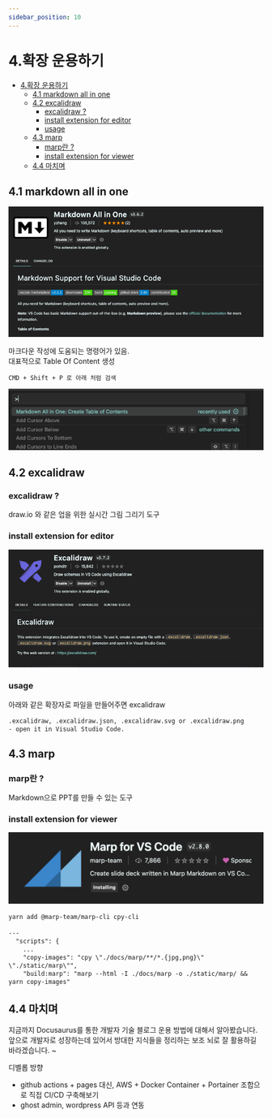 ```yaml
---
sidebar_position: 10
---
```


# 4.확장 운용하기

- [4.확장 운용하기](#4확장-운용하기)
  - [4.1 markdown all in one](#41-markdown-all-in-one)
  - [4.2 excalidraw](#42-excalidraw)
    - [excalidraw ?](#excalidraw-)
    - [install extension for editor](#install-extension-for-editor)
    - [usage](#usage)
  - [4.3 marp](#43-marp)
    - [marp란 ?](#marp란-)
    - [install extension for viewer](#install-extension-for-viewer)
  - [4.4 마치며](#44-마치며)


## 4.1 markdown all in one

![Alt text](image-16.png)

마크다운 작성에 도움되는 명령어가 있음.  
대표적으로 Table Of Content 생성

```
CMD + Shift + P 로 아래 처럼 검색

```
![Alt text](image-17.png)


## 4.2 excalidraw

### excalidraw ? 

draw.io 와 같은 업을 위한 실시간 그림 그리기 도구  

### install extension for editor

![Alt text](image-15.png)

### usage

아래와 같은 확장자로 파일을 만들어주면 excalidraw 

```
.excalidraw, .excalidraw.json, .excalidraw.svg or .excalidraw.png 
- open it in Visual Studio Code.
```

## 4.3 marp

### marp란 ?

Markdown으로 PPT를 만들 수 있는 도구  

### install extension for viewer

![Alt text](image-8.png)

```
yarn add @marp-team/marp-cli cpy-cli

---
  "scripts": {
    ...
    "copy-images": "cpy \"./docs/marp/**/*.{jpg,png}\" \"./static/marp\"",
    "build:marp": "marp --html -I ./docs/marp -o ./static/marp/ && yarn copy-images"
```



## 4.4 마치며

지금까지 Docusaurus를 통한 개발자 기술 블로그 운용 방법에 대해서 알아봤습니다.   
앞으로 개발자로 성장하는데 있어서 방대한 지식들을 정리하는 보조 뇌로 잘 활용하길 바라겠습니다. ~ 

디벨롭 방향  
- github actions + pages 대신, AWS + Docker Container + Portainer 조합으로 직접 CI/CD 구축해보기  
- ghost admin, wordpress API 등과 연동    

